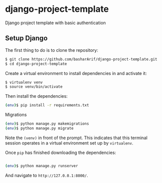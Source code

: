 # django-project-template
Django project template with basic authentication

## Setup Django

The first thing to do is to clone the repository:

```sh
$ git clone https://github.com/basharArif/django-project-template.git
$ cd django-project-template
```

Create a virtual environment to install dependencies in and activate it:

```sh
$ virtualenv venv
$ source venv/bin/activate
```

Then install the dependencies:

```sh
(env)$ pip install -r requirements.txt
```

Migrations

```sh
(env)$ python manage.py makemigrations
(env)$ python manage.py migrate
```
Note the `(venv)` in front of the prompt. This indicates that this terminal
session operates in a virtual environment set up by `virtualenv`.

Once `pip` has finished downloading the dependencies:
```sh

(env)$ python manage.py runserver
```
And navigate to `http://127.0.0.1:8000/`.
